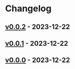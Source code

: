 # Changelog

## [v0.0.2](https://github.com/fujiwara/cfft/compare/v0.0.1...v0.0.2) - 2023-12-22

## [v0.0.1](https://github.com/fujiwara/cfft/compare/v0.0.0...v0.0.1) - 2023-12-22

## [v0.0.0](https://github.com/fujiwara/cfft/commits/v0.0.0) - 2023-12-22
